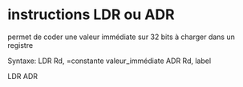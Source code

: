 instructions LDR ou ADR
=======================

permet de coder une valeur immédiate sur 32 bits à charger dans un registre

Syntaxe:
LDR Rd, =constante valeur_immédiate
ADR Rd, label

LDR
ADR
